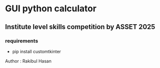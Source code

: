 # GUI python calculator
## Institute level skills competition by ASSET 2025

### requirements
- pip install customtkinter

Author : Rakibul Hasan

